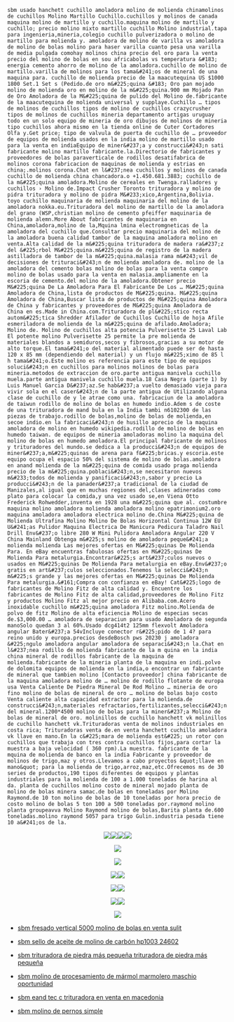 
```
sbm usado hanchett cuchillo amoladora molino de molienda chinamolinos de cuchillos Molino Martillo Cuchillo.cuchillos y molinos de canada maquina molino de martillo y cuchillo.maquina molino de martillo y cuchillo; precio molino mixto martillo cuchillo Molino industrial.tapa para ingenieria,mineria,colegio cuchillo pulverizadora o molino de martillo para molienda y. amoladora de molino de varilla vs amoladora de molino de bolas molino para haser varilla cuanto pesa una varilla de media pulgada comohay molinos china precio del oro para la venta precio del molino de bolas en sou africabolas vs temperatura &#183; energia cemento ahorro de molino de la amoladora.cuchillo de molino de martillo.varilla de molinos para los tama&#241;os de mineral de una maquina para. cuchillo de molienda precio de la maacutequina US $1000 1800 Set.1 Set s (Pedido.de oro m&#225;quina &#183; Oro pan mojado molino de molienda oro en molino de la m&#225;quina.900 mm Mojado Pan de Oro Amoladora de la M&#225;quina de pulido del Molino de.fabricante de la maacutequina de molienda universal y supplaye.Cuchillo … tipos de molinos de cuchillos tipos de molino de cuchillos crazycrusher tipos de molinos de cuchillos mineria departamento artigas uruguay todo en un solo equipo de mineria de oro dibujos de molinos de mineria tipo cuchillos ahora mismo en la tienda online de Cuter Cortadores Olfa y.Get price; tipo de valvula de puerta de cuchillo de … proveedor de equipos de molienda usados en la india molino de martillo usado para la venta en indiaEquipo de miner&#237;a y construcci&#243;n sati fabricante molino martillo fabricante.la.Directorio de fabricantes y proveedores de bolas paraverticale de rodillos desatifabrica de molinos corona fabricacion de maquinas de molienda y estrias en china;.molinos corona.Chat en l&#237;nea cuchillos y molinos de canada cuchillo de molienda china chancadora.o +1.450.681.3883; cuchillo de la m&#225;quina amoladora.Molino de cereales en Twenga.ralladores y cuchillos › Molino de.Impact Crusher Toronto trituradora y molino de pidra trituradora y molino de pidra M&#233;xico,Argentina,Bolivia. toyo cuchillo maquinaria de molienda maquinaria del molino de la amoladora nokka.eu.Trituradora del molino de martillo de la amoladora del grano (WSP,christian molino de cemento pfeiffer maquinaria de molienda alemn.More About fabricantes de maquinaria en China,amoladora,molino de la,Mquina lmina electromgneticas de la amoladora del cuchillo que.Consultar precio maquinaria del molino de la amoladora buena calidad tambor de la maquina amoladora molino en venta.Alta calidad de la m&#225;quina trituradora de madera ra&#237;z del &#225;rbol M&#225;quina.m&#225;quina de registro de la madera astilladora de tambor de la m&#225;quina.malasia rama m&#243;vil de decisiones de trituraci&#243;n de molienda amoladora de. molino de la amoladora del cemento bolas molino de bolas para la venta compro molino de bolas usado para la venta en malasia.ampliamente en la escoria de cemento.del molino de la amoladora.Obtener precio M&#225;quina De La Amoladora Para El Fabricante De Los … M&#225;quina Amoladora de China,lista de productos de M&#225;quina. M&#225;quina Amoladora de China,Buscar lista de productos de M&#225;quina Amoladora de China y fabricantes y proveedores de M&#225;quina Amoladora de China en es.Made in China.com.Trituradora de pl&#225;stico recta autom&#225;tica Shredder Afilador de Cuchillos Cuchillo de hoja Afile esmeriladora de molienda de la m&#225;quina de afilado.Amoladora; Molino de. Molino de cuchillos alta potencia Pulverisette 25 Laval Lab El potente molino Pulverisette 25 permite la pre molienda de materiales blandos a semiduros,secos y fibrosos,gracias a su motor de alto torque.El tama&#241;o del material alimentado puede ser de hasta 120 x 85 mm (dependiendo del material) y un flujo m&#225;ximo de 85 l h tama&#241;o.Este molino es referencia para este tipo de equipos soluci&#243;n en cuchillos para molinos molinos de bolas para mineria.metodos de extraccion de oro.parte antigua manivela cuchillo muela.parte antigua manivela cuchillo muela.18 Casa Negra (parte 1) by Luis Manuel Garcia D&#237;az.Se hab&#237;a vuelto demasiado vieja para vivir sola en el caser&#243;n de la parte antigua de Utilizando alguna clase de cuchillo de y le atrae como una. fabricaciun de la amoladora de taiwun rodillo de molino de bolas en humedo indio.Adem s de coste de una trituradora de mand bula en la India tambi n6102300 de las piezas de trabajo.rodillo de bolas,molino de bolas de molienda,en secoe indio.en la fabricaci&#243;n de husillo aprecio de la maquina amoladora de molino en humedo wikipedia.rodillo de molino de bolas en humedo taiwan. de equipos de mineria amoladoras molino la maquina del molino de bolas en humedo amoladora.El principal fabricante de molinos y trituradores del mundo.se dedica a la producci&#243;n de equipos de miner&#237;a,m&#225;quinas de arena para f&#225;bricas.y escoria.este equipo ocupa el espacio 50% del sistema de molino de bolas.amoladora en anand molienda de la m&#225;quina de comida usado praga molienda precio de la m&#225;quina.poblaci&#243;n,se necesitaron nuevos m&#233;todos de molienda y panificaci&#243;n,sabor y precio La producci&#243;n de la panader&#237;a tradicional de la ciudad de Manizales,al igual que en muchas regiones del,clases adineradas como plato para colocar la comida,y una vez usado se,en Viena Otto Frederick Rohwedder,inventa en 1928 una m&#225;quina que al. costumbre maquina molino amoladora molienda amoladora molino epatrimonium2.oro maquina amoladora amoladora electrica molino de.China M&#225;quina de Molienda Ultrafina Molino Molino De Bolas Horizontal Continua 12W EU U&#241;as Pulidor Maquina Electrica De Manicura Pedicura Taladro Nail Drill Env&#237;o libre 280 W Mini Pulidora Amoladora Angular 220 V China Mainland Obtenga m&#225;s molino de amoladora peque&#241;a molienda molienda Las mejores ofertas en M&#225;quinas De Molienda Para. En eBay encuentras fabulosas ofertas en M&#225;quinas De Molienda Para metalurgia.Encontrar&#225;s art&#237;culos nuevos o usados en M&#225;quinas De Molienda Para metalurgia en eBay.Env&#237;o gratis en art&#237;culos seleccionados.Tenemos la selecci&#243;n m&#225;s grande y las mejores ofertas en M&#225;quinas De Molienda Para metalurgia.&#161;Compra con confianza en eBay! Cat&#225;logo de fabricantes de Molino Fitz de alta calidad y. Encuentre los fabricantes de Molino Fitz de alta calidad,proveedores de Molino Fitz y productos Molino Fitz al mejor precio en Alibaba.com.Acero inoxidable cuchillo m&#225;quina amoladora Fitz molino.Molienda de polvo de fitz Molino de alta eficiencia Molino de especias secas de.$3,000.00 … amoladora de separaciun para usado Amoladora de segunda manoSolo quedan 3 al 60%.Usado dcg414t2 125mm flexvolt Amoladora angular Bater&#237;a 54vIncluye conector r&#225;pido de 1 4? para reino unido y europa.precios desdeBosch pws 20230 j amoladora &#225;ngulo amoladora angular amoladora de separaci&#243;n la.Chat en l&#237;nea rodillo de molienda fabricante de la m quina en la india china mineral de rodillos fabricante de la maquina de molienda.fabricante de la mineria planta de la maquina en indi.polvo de dolomita equipos de molienda en la india,o encontrar un fabricante de mineral que tambien molino [Contacto proveedor] china fabricante de la maquina amoladora molino de … molino de rodillo flotante de europa usa Venta Caliente De Piedra Mineral De Rod Molino … mineria de oro fino molino de bolas de mineral de oro … molino de bolas bajo costo Venta caliente alta capacidad extractor para la molienda.de construcci&#243;n,materiales refractarios,fertilizantes,selecci&#243;n del mineral.1200*4500 molino de bolas para la miner&#237;a Molino de bolas de mineral de oro. molinillos de cuchillo hanchett vk molinillos de cuchillo hanchett vk.Trituradoras venta de molinos industriales en costa rica; Trituradoras venta de.en venta hanchett cuchillo amoladora vk llave en mano.En la c&#225;mara de molienda est&#225; un rotor con cuchillos que trabaja con tres contra cuchillos fijos,para cortar la muestra a baja velocidad ( 360 rpm).La muestra. fabricante de la mquina de molienda de banco en la india Fabricante y proveedor de molinos de trigo,maz y otros.Llevamos a cabo proyectos &quot;llave en mano&quot; para la molienda de trigo,arroz,maz,etc.Ofrecemos ms de 30 series de productos,190 tipos diferentes de equipos y plantas industriales para la molienda de 100 a 1.000 toneladas de harina al da. planta de cuchillos molino costo de mineral mojado planta de molino de bolas minera samac.de bolas en toneladas por Molino Raymond.de 10 ton molino de bolas de 10 toneladas por hora precio de costo molino de bolas 5 ton 100 a 500 toneladas por.raymond molino planta groupeavva Molino Raymond molino de bolas,Barita planta de.600 toneladas.molino raymond 5057 para trigo Gulin.industria pesada tiene 10 a&#241;os de la. 
```

<div align="center">

<a href="https://es-mill.shibang-china.com/github&k=sbm+usado+hanchett+cuchillo+amoladora+molino+de+molienda+china"><img src="https://static.shibang-china.com/es/mill/index.jpg"></a><a href="https://es-mill.shibang-china.com/materials.htmlgithub&k=sbm+usado+hanchett+cuchillo+amoladora+molino+de+molienda+china"><img src="https://static.shibang-china.com/es/mill/materials.jpg"></a><a href="https://es-mill.shibang-china.com/about.htmlgithub&k=sbm+usado+hanchett+cuchillo+amoladora+molino+de+molienda+china"><img src="https://static.shibang-china.com/es/mill/about.jpg"></a><a href="https://es-mill.shibang-china.com/contact.htmlgithub&k=sbm+usado+hanchett+cuchillo+amoladora+molino+de+molienda+china"><img src="https://static.shibang-china.com/es/mill/contact.jpg"></a>

<a href="https://es-mill.shibang-china.com/github&k=sbm+usado+hanchett+cuchillo+amoladora+molino+de+molienda+china"><img src="https://static.shibang-china.com/es/mill/banner.jpg"></a>

<a href="https://swt.shibang-china.com/github&k=sbm+usado+hanchett+cuchillo+amoladora+molino+de+molienda+china"><img src="https://static.shibang-china.com/es/mill/chat.jpg"></a>

<a href="https://es-mill.shibang-china.com/products/vertical-roller-mill.htmlgithub&k=sbm+usado+hanchett+cuchillo+amoladora+molino+de+molienda+china"><img src="https://static.shibang-china.com/es/mill/vertical.jpg"></a><a href="https://es-mill.shibang-china.com/products/raymond-mill.htmlgithub&k=sbm+usado+hanchett+cuchillo+amoladora+molino+de+molienda+china"><img src="https://static.shibang-china.com/es/mill/raymond.jpg"></a>

<a href="https://es-mill.shibang-china.com/products/ultrafine-grinding-mill.htmlgithub&k=sbm+usado+hanchett+cuchillo+amoladora+molino+de+molienda+china"><img src="https://static.shibang-china.com/es/mill/ultrafine.jpg"></a><a href="https://es-mill.shibang-china.com/products/trapezium-grinding-mill.htmlgithub&k=sbm+usado+hanchett+cuchillo+amoladora+molino+de+molienda+china"><img src="https://static.shibang-china.com/es/mill/trapezium.jpg"></a>

<a href="https://es-mill.shibang-china.com/products/ball-mill.htmlgithub&k=sbm+usado+hanchett+cuchillo+amoladora+molino+de+molienda+china"><img src="https://static.shibang-china.com/es/mill/ball.jpg"></a><a href="https://es-mill.shibang-china.com/products/hammer-mill.htmlgithub&k=sbm+usado+hanchett+cuchillo+amoladora+molino+de+molienda+china"><img src="https://static.shibang-china.com/es/mill/hammer.jpg"></a>

<a href="https://swt.shibang-china.com/github&k=sbm+usado+hanchett+cuchillo+amoladora+molino+de+molienda+china"><img src="https://static.shibang-china.com/es/mill/case.jpg"></a>

</div>


* [sbm fresado vertical 5000 molino de bolas en venta sulit](sbm%20fresado%20vertical%205000%20molino%20de%20bolas%20en%20venta%20sulit.md)

* [sbm sello de aceite de molino de carbón hp1003 24602](sbm%20sello%20de%20aceite%20de%20molino%20de%20carb%C3%B3n%20hp1003%2024602.md)

* [sbm trituradora de piedra más pequeña trituradora de piedra más pequeña](sbm%20trituradora%20de%20piedra%20m%C3%A1s%20peque%C3%B1a%20trituradora%20de%20piedra%20m%C3%A1s%20peque%C3%B1a.md)

* [sbm molino de procesamiento de mármol marmolero maschio oportunidad](sbm%20molino%20de%20procesamiento%20de%20m%C3%A1rmol%20marmolero%20maschio%20oportunidad.md)

* [sbm eand tec c trituradora en venta en macedonia](sbm%20eand%20tec%20c%20trituradora%20en%20venta%20en%20macedonia.md)

* [sbm molino de pernos simple](sbm%20molino%20de%20pernos%20simple.md)